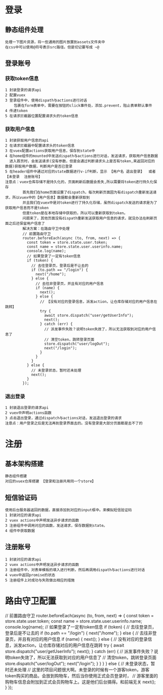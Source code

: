 # 登录
## 静态组件处理
    处理一下图片资源，将一些通用的图片放置到assets文件夹中
    在css中可以使用@符号表示src路径。但是切记要写成 ~@
## 登录账号
### 获取token信息
    1 封装登录的请求api
    2 配置vuex
    3 登录组件中，使用dispath与actions进行对话
        包裹在form表单中，需要在按钮的click事件处，添加.prevent，阻止表单默认事件
    4 传递token
    5 在请求拦截器位置配置请求头的token信息
### 获取用户信息
    1 封装获取用户信息的api
    2 在请求拦截器中配置请求头的token信息
    3 在vuex配置actions获取用户信息，保存到state中
    4 在home组件的mounted中发送dispath与actions进行对话，发送请求，获取用户信息数据
      进入首页时，会发送请求(没有参数，但是会通过判断请求头上是否有token,来返回对应的数据)获取用户数据，判断用户是否已登录
    5 在header组件中通过对应的state数据进行v-if判断，显示 【用户名 退出登录】  或者   【未登录  注册账号】
    注意点：vuex仓库存储不是持久化的，页面刷新后数据会丢失,所以需要将token进行持久化保存
            首先我们在home页面设置了dispatch，每次刷新页面因为有dispatch重新发送请求，所以vuex中的【用户信息】数据都会重新获取到
            并且我们在vuex中是对token进行了持久化存储，虽然dispatch发送的请求是为了获取用户信息而不是token
            但是token是在本地存储中获取的，所以可以重新获取到token。
            问题来了，其他页面没有dispath重新发送获取用户信息的请求，就没办法在刷新页面之后还保留用户信息了
            解决方案：在路由守卫中处理
            // 前置路由守卫
            router.beforeEach(async (to, from, next) => {
              const token = store.state.user.token;
              const name = store.state.user.userinfo.name;
              console.log(name);
              // 如果登录了一定有token信息
              if (token) {
                // 去往登录页，登录后是不让去的
                if (to.path == "/login") {
                  next("/home");
                } else {
                  // 去往非登录页，并且有对应的用户信息
                  if (name) {
                    next();
                  } else {
                    // 【没有对应的登录信息，派发action，让仓库存储对应的用户信息在跳转】
                    try {
                      await store.dispatch("user/getUserInfo");
                      next();
                    } catch (err) {
                      // 派发事件失败？说明token失效了，所以无法获取到对应的用户信息了
                      // 清空token，跳转登录页面
                      store.dispatch("user/logOut");
                      next("/login");
                    }
                  }
                }
              } else {
                // 未登录状态，暂时还未处理
                next();
              }
            });

### 退出登录
    1 封装退出登录的请求api
    2 vuex中声明actions函数
    3 点击退出登录，通过dispatch与actions对话，发送退出登录的请求
    注意点：用户登录之后是无法再到登录界面去的。没有登录是大部分页面都是去不了的

# 注册
## 基本架构搭建
    静态组件搭建
    对应的vuex仓库搭建 【登录和注册共用同一个store】
## 短信验证码
    使用后台服务器返回的数据，直接添加到对应的input框中。来模拟短信验证码
    1 封装对应的请求api
    2 vuex actions中声明发送异步请求的函数
    3 注册组件中调用对应的函数，发送请求，保存数据到state。
    4 组件中获取数据

## 注册账号
    1 封装对应的请求api
    2 vuex actions中声明发送异步请求的函数
    3 注册组件中，对表单模板的填入进行判断，然后再调用dispath与actions进行对话
    4 vuex中返回promise的状态
    5 注册组件上对成功与失败做出相应的措施

# 路由守卫配置
// 前置路由守卫
router.beforeEach(async (to, from, next) => {
  const token = store.state.user.token;
  const name = store.state.user.userinfo.name;
  console.log(name);
  // 如果登录了一定有token信息
  if (token) {
    // 去往登录页，登录后是不让去的
    if (to.path == "/login") {
      next("/home");
    } else {
      // 去往非登录页，并且有对应的用户信息
      if (name) {
        next();
      } else {
        // 没有对应的登录信息，派发action，让仓库存储对应的用户信息在跳转
        try {
          await store.dispatch("user/getUserInfo");
          next();
        } catch (err) {
          // 派发事件失败？说明token失效了，所以无法获取到对应的用户信息了
          // 清空token，跳转登录页面
          store.dispatch("user/logOut");
          next("/login");
        }
      }
    }
  } else {
    // 未登录状态，暂时还未处理
    // 这里的项目问题很大啊。未登录的时候有一个游客token，游客token购买的商品，会放到购物车，然后当你使用正式会员登录时，
    // 游客里面的购物车信息会附加到正式会员购物车上。这是他们后台搞得。和前端无关
    next();
  }
});